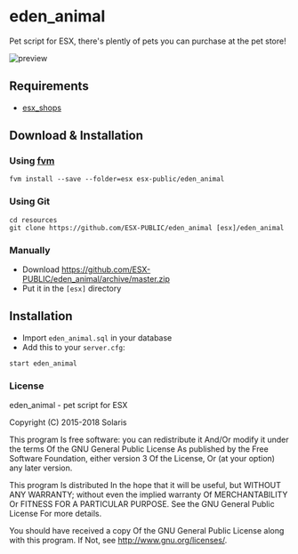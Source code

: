 # eden_animal
Pet script for ESX, there's plently of pets you can purchase at the pet store!

![preview](https://cdn.discordapp.com/attachments/389226373484642305/408682621376397343/20180201180824_1.jpg)

## Requirements
- [esx_shops](https://github.com/ESX-Org/esx_shops)

## Download & Installation

### Using [fvm](https://github.com/qlaffont/fvm-installer)
```
fvm install --save --folder=esx esx-public/eden_animal
```

### Using Git
```
cd resources
git clone https://github.com/ESX-PUBLIC/eden_animal [esx]/eden_animal
```

### Manually
- Download https://github.com/ESX-PUBLIC/eden_animal/archive/master.zip
- Put it in the `[esx]` directory

## Installation
- Import `eden_animal.sql` in your database
- Add this to your `server.cfg`:

```
start eden_animal
```

### License
eden_animal - pet script for ESX

Copyright (C) 2015-2018 Solaris

This program Is free software: you can redistribute it And/Or modify it under the terms Of the GNU General Public License As published by the Free Software Foundation, either version 3 Of the License, Or (at your option) any later version.

This program Is distributed In the hope that it will be useful, but WITHOUT ANY WARRANTY; without even the implied warranty Of MERCHANTABILITY Or FITNESS FOR A PARTICULAR PURPOSE. See the GNU General Public License For more details.

You should have received a copy Of the GNU General Public License along with this program. If Not, see http://www.gnu.org/licenses/.
